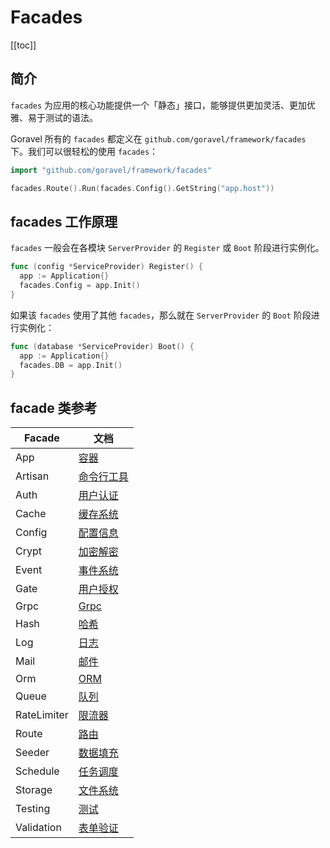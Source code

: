# Facades

[[toc]]

## 简介

`facades` 为应用的核心功能提供一个「静态」接口，能够提供更加灵活、更加优雅、易于测试的语法。

Goravel 所有的 `facades` 都定义在 `github.com/goravel/framework/facades` 下。我们可以很轻松的使用 `facades`：

```go
import "github.com/goravel/framework/facades"

facades.Route().Run(facades.Config().GetString("app.host"))
```

## facades 工作原理

`facades` 一般会在各模块 `ServerProvider` 的 `Register` 或 `Boot` 阶段进行实例化。

```go
func (config *ServiceProvider) Register() {
  app := Application{}
  facades.Config = app.Init()
}
```

如果该 `facades` 使用了其他 `facades`，那么就在 `ServerProvider` 的 `Boot` 阶段进行实例化：

```go
func (database *ServiceProvider) Boot() {
  app := Application{}
  facades.DB = app.Init()
}
```

## facade 类参考

| Facade      | 文档                                               |
| --------    | -------------------------------------------------- |
| App         | [容器](../architecture-concepts/service-container.md) |
| Artisan     | [命令行工具](../digging-deeper/artisan-console.md) |
| Auth        | [用户认证](../security/authentication.md)    |
| Cache       | [缓存系统](../digging-deeper/cache.md)             |
| Config      | [配置信息](../getting-started/configuration.md)    |
| Crypt       | [加密解密](../security/encryption.md)    |
| Event       | [事件系统](../digging-deeper/event.md)             |
| Gate        | [用户授权](../security/authorization.md)     |
| Grpc        | [Grpc](../the-basics/grpc.md)                      |
| Hash        | [哈希](../security/hashing.md)           |
| Log         | [日志](../the-basics/logging.md)                   |
| Mail        | [邮件](../digging-deeper/mail.md)           |
| Orm         | [ORM](../orm/getting-started.md)                   |
| Queue       | [队列](../digging-deeper/queues.md)                |
| RateLimiter | [限流器](../the-basics/routing.md)                   |
| Route       | [路由](../the-basics/routing.md)                   |
| Seeder      | [数据填充](../database/seeding.md)                   |
| Schedule    | [任务调度](../digging-deeper/task-scheduling.md)   |
| Storage     | [文件系统](../digging-deeper/filesystem.md)   |
| Testing     | [测试](../testing/getting-started.md)   |
| Validation  | [表单验证](../the-basics/validation.md)   |

